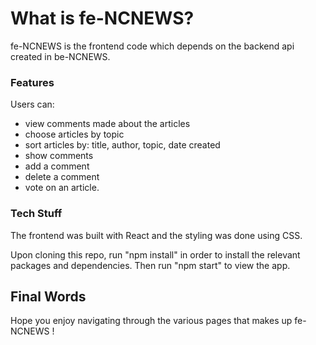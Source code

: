 # What is fe-NCNEWS?

fe-NCNEWS is the frontend code which depends on the backend api created in be-NCNEWS.

### Features

Users can:

- view comments made about the articles
- choose articles by topic
- sort articles by: title, author, topic, date created
- show comments
- add a comment
- delete a comment
- vote on an article.

### Tech Stuff

The frontend was built with React and the styling was done using CSS.

Upon cloning this repo, run "npm install" in order to install the relevant packages and dependencies. Then run "npm start" to view the app.

## Final Words

Hope you enjoy navigating through the various pages that makes up fe-NCNEWS ! 
